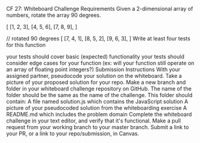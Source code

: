 CF 27: Whiteboard Challenge
Requirements
Given a 2-dimensional array of numbers, rotate the array 90 degrees.

[
  [1, 2, 3],
  [4, 5, 6],
  [7, 8, 9],
]

// rotated 90 degrees
[
  [7, 4, 1],
  [8, 5, 2],
  [9, 6, 3],
]
Write at least four tests for this function

your tests should cover basic (expected) functionality
your tests should consider edge cases for your function (ex: will your function still operate on an array of floating point integers?)
Submission Instructions
With your assigned partner, pseudocode your solution on the whiteboard. Take a picture of your proposed solution for your repo.
Make a new branch and folder in your whiteboard challenge repository on GitHub. The name of the folder should be the same as the name of the challenge.
This folder should contain:
A file named solution.js which contains the JavaScript solution
A picture of your pseudocoded solution from the whiteboarding exercise
A README.md which includes the problem domain
Complete the whiteboard challenge in your text editor, and verify that it's functional.
Make a pull request from your working branch to your master branch.
Submit a link to your PR, or a link to your repo/submission, in Canvas.